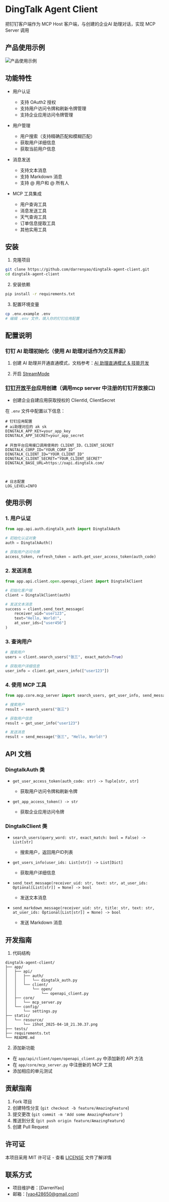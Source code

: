 # DingTalk Agent Client

把钉钉客户端作为 MCP Host 客户端，与创建的企业AI 助理对话，实现 MCP Server 调用

## 产品使用示例

![产品使用示例](static/resource/iShot_2025-04-18_21.30.37.png)

## 功能特性

- 用户认证
  - 支持 OAuth2 授权
  - 支持用户访问令牌和刷新令牌管理
  - 支持企业应用访问令牌管理

- 用户管理
  - 用户搜索（支持精确匹配和模糊匹配）
  - 获取用户详细信息
  - 获取当前用户信息

- 消息发送
  - 支持文本消息
  - 支持 Markdown 消息
  - 支持 @ 用户和 @ 所有人

- MCP 工具集成
  - 用户查询工具
  - 消息发送工具
  - 天气查询工具
  - 订单信息提取工具
  - 其他实用工具

## 安装

1. 克隆项目
```bash
git clone https://github.com/darrenyao/dingtalk-agent-client.git
cd dingtalk-agent-client
```

2. 安装依赖
```bash
pip install -r requirements.txt
```

3. 配置环境变量
```bash
cp .env.example .env
# 编辑 .env 文件，填入你的钉钉应用配置
```

## 配置说明

### 钉钉 AI 助理初始化（使用 AI 助理对话作为交互界面）
1. 创建 AI 助理并开通直通模式，文档参考：[AI 助理直通模式 & 技能开发](https://opensource.dingtalk.com/developerpedia/docs/explore/tutorials/assistant_ability/passthrough_mode/overview)

2. 开启 [StreamMode](https://opensource.dingtalk.com/developerpedia/docs/learn/stream/overview)

### [钉钉开放平台](https://open.dingtalk.com/document/orgapp/overview-of-development-process)应用创建（调用mcp server 中注册的钉钉开放接口)

* 创建企业自建应用获取授权的 ClientId, ClientSecret

在 `.env` 文件中配置以下信息：

```env
# 钉钉应用配置
# ai助理对应的 ak sk
DINGTALK_APP_KEY=your_app_key
DINGTALK_APP_SECRET=your_app_secret

# 开放平台应用接口调用使用的 CLIENT_ID，CLIENT_SECRET
DINGTALK_CORP_ID="YOUR_CORP_ID"
DINGTALK_CLIENT_ID="YOUR_CLIENT_ID"
DINGTALK_CLIENT_SECRET="YOUR_CLIENT_SECRET"
DINGTALK_BASE_URL=https://oapi.dingtalk.com/



# 日志配置
LOG_LEVEL=INFO
```

## 使用示例

### 1. 用户认证

```python
from app.api.auth.dingtalk_auth import DingtalkAuth

# 初始化认证对象
auth = DingtalkAuth()

# 获取用户访问令牌
access_token, refresh_token = auth.get_user_access_token(auth_code)
```

### 2. 发送消息

```python
from app.api.client.open.openapi_client import DingtalkClient

# 初始化客户端
client = DingtalkClient(auth)

# 发送文本消息
success = client.send_text_message(
    receiver_uid="user123",
    text="Hello, World!",
    at_user_ids=["user456"]
)
```

### 3. 查询用户

```python
# 搜索用户
users = client.search_users("张三", exact_match=True)

# 获取用户详细信息
user_info = client.get_users_info(["user123"])
```

### 4. 使用 MCP 工具

```python
from app.core.mcp_server import search_users, get_user_info, send_message

# 搜索用户
result = search_users("张三")

# 获取用户信息
result = get_user_info("user123")

# 发送消息
result = send_message("张三", "Hello, World!")
```

## API 文档

### DingtalkAuth 类

- `get_user_access_token(auth_code: str) -> Tuple[str, str]`
  - 获取用户访问令牌和刷新令牌

- `get_app_access_token() -> str`
  - 获取企业应用访问令牌

### DingtalkClient 类

- `search_users(query_word: str, exact_match: bool = False) -> List[str]`
  - 搜索用户，返回用户ID列表

- `get_users_info(user_ids: List[str]) -> List[Dict]`
  - 获取用户详细信息

- `send_text_message(receiver_uid: str, text: str, at_user_ids: Optional[List[str]] = None) -> bool`
  - 发送文本消息

- `send_markdown_message(receiver_uid: str, title: str, text: str, at_user_ids: Optional[List[str]] = None) -> bool`
  - 发送 Markdown 消息

## 开发指南

1. 代码结构
```
dingtalk-agent-client/
├── app/
│   ├── api/
│   │   ├── auth/
│   │   │   └── dingtalk_auth.py
│   │   └── client/
│   │       └── open/
│   │           └── openapi_client.py
│   ├── core/
│   │   └── mcp_server.py
│   └── config/
│       └── settings.py
├── static/
│   └── resource/
│       └── iShot_2025-04-18_21.30.37.png
├── tests/
├── requirements.txt
└── README.md
```

2. 添加新功能
- 在 `app/api/client/open/openapi_client.py` 中添加新的 API 方法
- 在 `app/core/mcp_server.py` 中注册新的 MCP 工具
- 添加相应的单元测试

## 贡献指南

1. Fork 项目
2. 创建特性分支 (`git checkout -b feature/AmazingFeature`)
3. 提交更改 (`git commit -m 'Add some AmazingFeature'`)
4. 推送到分支 (`git push origin feature/AmazingFeature`)
5. 创建 Pull Request

## 许可证

本项目采用 MIT 许可证 - 查看 [LICENSE](LICENSE) 文件了解详情

## 联系方式

- 项目维护者：[DarrenYao]
- 邮箱：[yao428650@gmail.com]


